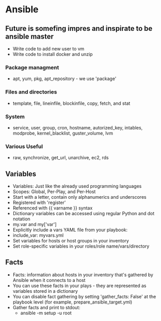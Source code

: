 # Ansible

## Future is somefing impres and inspirate to be ansible master 

* Write code to add new user to vm
* Write code to install docker and unzip

### Package managment

* apt, yum, pkg, apt_repository - we use 'package'

### Files and directories

* template, file, lineinfile, blockinfile, copy, fetch, and stat

### System

* service, user, group, cron, hostname, autorized_key, intables, modprobe, kernel_blacklist, guster_volume, lvm

### Various Useful

* raw, synchronize, get_url, unarchive, ec2, rds

## Variables
* Variables: Just like the already used programming languages
* Scopes: Global, Per-Play, and Per-Host
* Start with a letter, contain only alphanumerics and underscores
* Registered with 'register'
* Referenced with {{ varname }} syntax
* Dictionary variables can be accessed using regular Python and dot notation
* my.var and my['var']
* Explicitly include a vars YAML file from your playbook:
* include_var: myvars.yml
* Set variables for hosts or host groups in your inventory
* Set role-specific variables in your roles/role name/vars/directory

## Facts
* Facts: information about hosts in your inventory that's gathered by Ansible
when it connects to a host
* You can use these facts in your plays - they are represented as variables stored
in a dictionary
* You can disable fact gathering by setting 'gather_facts: False' at the playbook
level (for example, prepare_ansible_target.yml)
* Gather facts and print to stdout:
    * ansible <host> -m setup -u root